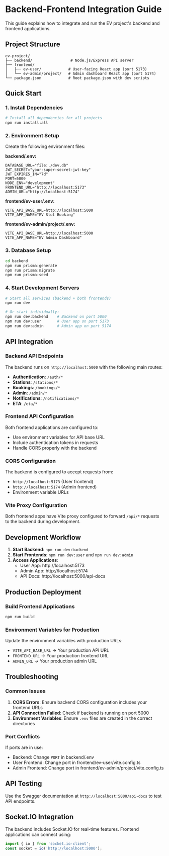 # Backend-Frontend Integration Guide

This guide explains how to integrate and run the EV project's backend and frontend applications.

## Project Structure

```
ev-project/
├── backend/                 # Node.js/Express API server
├── frontend/
│   ├── ev-user/            # User-facing React app (port 5173)
│   └── ev-admin/project/   # Admin dashboard React app (port 5174)
└── package.json            # Root package.json with dev scripts
```

## Quick Start

### 1. Install Dependencies

```bash
# Install all dependencies for all projects
npm run install:all
```

### 2. Environment Setup

Create the following environment files:

**backend/.env:**
```env
DATABASE_URL="file:./dev.db"
JWT_SECRET="your-super-secret-jwt-key"
JWT_EXPIRES_IN="7d"
PORT=5000
NODE_ENV="development"
FRONTEND_URL="http://localhost:5173"
ADMIN_URL="http://localhost:5174"
```

**frontend/ev-user/.env:**
```env
VITE_API_BASE_URL=http://localhost:5000
VITE_APP_NAME="EV Slot Booking"
```

**frontend/ev-admin/project/.env:**
```env
VITE_API_BASE_URL=http://localhost:5000
VITE_APP_NAME="EV Admin Dashboard"
```

### 3. Database Setup

```bash
cd backend
npm run prisma:generate
npm run prisma:migrate
npm run prisma:seed
```

### 4. Start Development Servers

```bash
# Start all services (backend + both frontends)
npm run dev

# Or start individually:
npm run dev:backend    # Backend on port 5000
npm run dev:user       # User app on port 5173
npm run dev:admin      # Admin app on port 5174
```

## API Integration

### Backend API Endpoints

The backend runs on `http://localhost:5000` with the following main routes:

- **Authentication**: `/auth/*`
- **Stations**: `/stations/*`
- **Bookings**: `/bookings/*`
- **Admin**: `/admin/*`
- **Notifications**: `/notifications/*`
- **ETA**: `/eta/*`

### Frontend API Configuration

Both frontend applications are configured to:
- Use environment variables for API base URL
- Include authentication tokens in requests
- Handle CORS properly with the backend

### CORS Configuration

The backend is configured to accept requests from:
- `http://localhost:5173` (User frontend)
- `http://localhost:5174` (Admin frontend)
- Environment variable URLs

### Vite Proxy Configuration

Both frontend apps have Vite proxy configured to forward `/api/*` requests to the backend during development.

## Development Workflow

1. **Start Backend**: `npm run dev:backend`
2. **Start Frontends**: `npm run dev:user` and `npm run dev:admin`
3. **Access Applications**:
   - User App: http://localhost:5173
   - Admin App: http://localhost:5174
   - API Docs: http://localhost:5000/api-docs

## Production Deployment

### Build Frontend Applications

```bash
npm run build
```

### Environment Variables for Production

Update the environment variables with production URLs:

- `VITE_API_BASE_URL` → Your production API URL
- `FRONTEND_URL` → Your production frontend URL
- `ADMIN_URL` → Your production admin URL

## Troubleshooting

### Common Issues

1. **CORS Errors**: Ensure backend CORS configuration includes your frontend URLs
2. **API Connection Failed**: Check if backend is running on port 5000
3. **Environment Variables**: Ensure `.env` files are created in the correct directories

### Port Conflicts

If ports are in use:
- Backend: Change `PORT` in backend/.env
- User Frontend: Change port in frontend/ev-user/vite.config.ts
- Admin Frontend: Change port in frontend/ev-admin/project/vite.config.ts

## API Testing

Use the Swagger documentation at `http://localhost:5000/api-docs` to test API endpoints.

## Socket.IO Integration

The backend includes Socket.IO for real-time features. Frontend applications can connect using:

```javascript
import { io } from 'socket.io-client';
const socket = io('http://localhost:5000');
```

